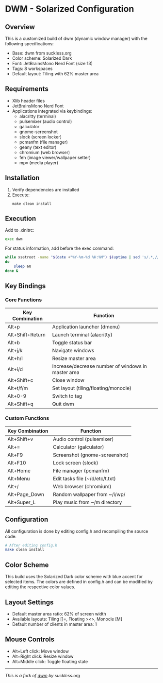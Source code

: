 # DWM - Solarized Configuration

## Overview

This is a customized build of dwm (dynamic window manager) with the following specifications:

- Base: dwm from suckless.org
- Color scheme: Solarized Dark
- Font: JetBrainsMono Nerd Font (size 13)
- Tags: 8 workspaces
- Default layout: Tiling with 62% master area

## Requirements

- Xlib header files
- JetBrainsMono Nerd Font
- Applications integrated via keybindings:
  - alacritty (terminal)
  - pulsemixer (audio control)
  - galculator
  - gnome-screenshot
  - slock (screen locker)
  - pcmanfm (file manager)
  - geany (text editor)
  - chromium (web browser)
  - feh (image viewer/wallpaper setter)
  - mpv (media player)

## Installation

1. Verify dependencies are installed
2. Execute:
   ```
   make clean install
   ```

## Execution

Add to .xinitrc:
```bash
exec dwm
```

For status information, add before the exec command:
```bash
while xsetroot -name "$(date +"%Y-%m-%d %H:%M") $(uptime | sed 's/.*,//')"
do
    sleep 60
done &
```

## Key Bindings

### Core Functions

| Key Combination | Function |
|-----------------|----------|
| Alt+p | Application launcher (dmenu) |
| Alt+Shift+Return | Launch terminal (alacritty) |
| Alt+b | Toggle status bar |
| Alt+j/k | Navigate windows |
| Alt+h/l | Resize master area |
| Alt+i/d | Increase/decrease number of windows in master area |
| Alt+Shift+c | Close window |
| Alt+t/f/m | Set layout (tiling/floating/monocle) |
| Alt+0-9 | Switch to tag |
| Alt+Shift+q | Quit dwm |

### Custom Functions

| Key Combination | Function |
|-----------------|----------|
| Alt+Shift+v | Audio control (pulsemixer) |
| Alt+= | Calculator (galculator) |
| Alt+F9 | Screenshot (gnome-screenshot) |
| Alt+F10 | Lock screen (slock) |
| Alt+Home | File manager (pcmanfm) |
| Alt+Menu | Edit tasks file (~/d/etc/t.txt) |
| Alt+/ | Web browser (chromium) |
| Alt+Page_Down | Random wallpaper from ~/i/wp/ |
| Alt+Super_L | Play music from ~/m directory |

## Configuration

All configuration is done by editing config.h and recompiling the source code:

```bash
# After editing config.h
make clean install
```

## Color Scheme

This build uses the Solarized Dark color scheme with blue accent for selected items. The colors are defined in config.h and can be modified by editing the respective color values.

## Layout Settings

- Default master area ratio: 62% of screen width
- Available layouts: Tiling []=, Floating ><>, Monocle [M]
- Default number of clients in master area: 1

## Mouse Controls

- Alt+Left click: Move window
- Alt+Right click: Resize window
- Alt+Middle click: Toggle floating state

---

*This is a fork of [dwm](https://dwm.suckless.org/) by suckless.org*
